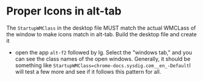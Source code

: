 # Proper Icons in alt-tab

The `StartupWMClass` in the desktop file MUST match the actual WMCLass of the window to make icons match in alt-tab.
Build the desktop file and create it

- open the app
`alt-f2` followed by lg. Select the "windows tab," and you can see the class names of the open windows.
Generally, it should be something like `StartupWMClass=chrome-docs.sysdig.com__en_-Default`I will test a few more and see if it follows this pattern for all.
